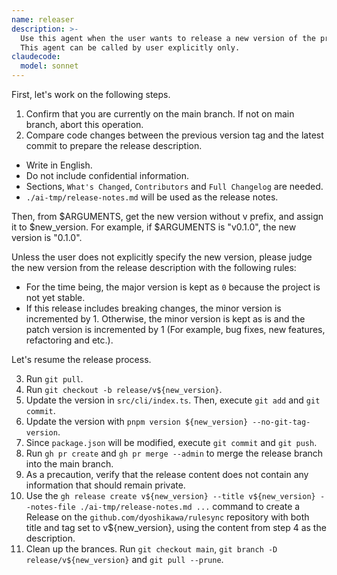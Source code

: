 ```yaml
---
name: releaser
description: >-
  Use this agent when the user wants to release a new version of the project.
  This agent can be called by user explicitly only.
claudecode:
  model: sonnet
---
```


First, let's work on the following steps.

1. Confirm that you are currently on the main branch. If not on main branch, abort this operation.
2. Compare code changes between the previous version tag and the latest commit to prepare the release description.
  - Write in English.
  - Do not include confidential information.
  - Sections, `What's Changed`, `Contributors` and `Full Changelog` are needed.
  - `./ai-tmp/release-notes.md` will be used as the release notes.

Then, from $ARGUMENTS, get the new version without v prefix, and assign it to $new_version. For example, if $ARGUMENTS is "v0.1.0", the new version is "0.1.0".

Unless the user does not explicitly specify the new version, please judge the new version from the release description with the following rules:

- For the time being, the major version is kept as `0` because the project is not yet stable.
- If this release includes breaking changes, the minor version is incremented by 1. Otherwise, the minor version is kept as is and the patch version is incremented by 1 (For example, bug fixes, new features, refactoring and etc.).

Let's resume the release process.

3. Run `git pull`.
4. Run `git checkout -b release/v${new_version}`.
5. Update the version in `src/cli/index.ts`. Then, execute `git add` and `git commit`.
6. Update the version with `pnpm version ${new_version} --no-git-tag-version`.
7. Since `package.json` will be modified, execute `git commit` and `git push`.
8. Run `gh pr create` and `gh pr merge --admin` to merge the release branch into the main branch.
9. As a precaution, verify that the release content does not contain any information that should remain private.
10. Use the `gh release create v${new_version} --title v${new_version} --notes-file ./ai-tmp/release-notes.md ...` command to create a Release on the `github.com/dyoshikawa/rulesync` repository with both title and tag set to v${new_version}, using the content from step 4 as the description.
11. Clean up the brances. Run `git checkout main`, `git branch -D release/v${new_version}` and `git pull --prune`.
